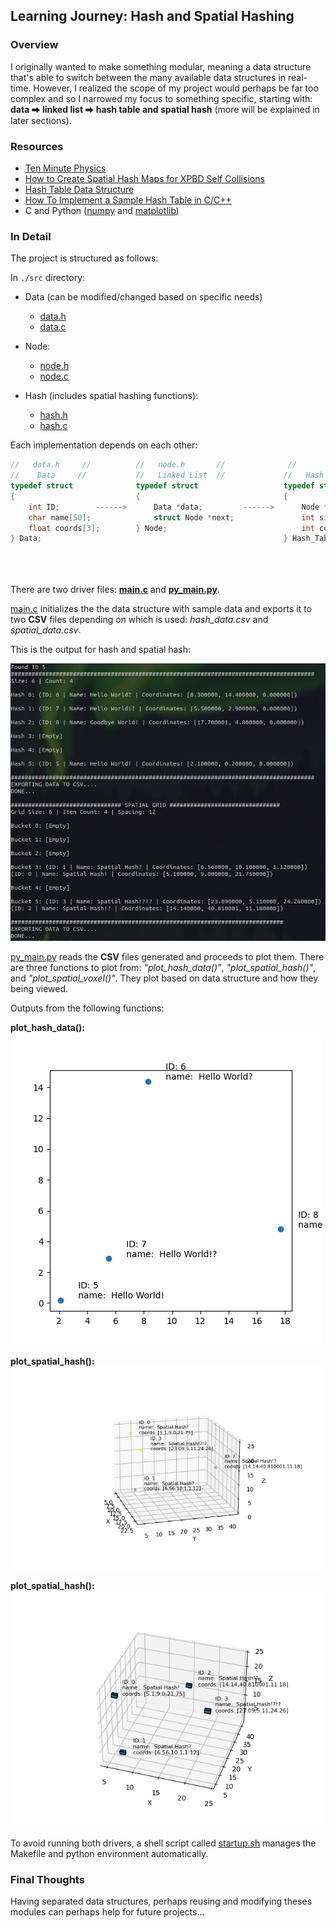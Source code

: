 ## Learning Journey: Hash and Spatial Hashing

### Overview
I originally wanted to make something modular, meaning a data structure that's able to switch between the many available data structures in real-time. However, I realized the scope of my project would perhaps be far too complex and so I narrowed my focus to something specific, starting with: **data ⮕ linked list ⮕ hash table and spatial hash** (more will be explained in later sections).


### Resources
* [Ten Minute Physics](https://matthias-research.github.io/pages/tenMinutePhysics/index.html)
* [How to Create Spatial Hash Maps for XPBD Self Collisions](https://carmencincotti.com/2022-10-31/spatial-hash-maps-part-one/#how-to-hash-a-position)
* [Hash Table Data Structure](https://www.geeksforgeeks.org/hash-table-data-structure/)
* [How To Implement a Sample Hash Table in C/C++
](https://www.digitalocean.com/community/tutorials/hash-table-in-c-plus-plus)
* C and Python ([numpy](https://numpy.org/) and [matplotlib](https://matplotlib.org/))

### In Detail
The project is structured as follows:

In ```./src``` directory:
* Data (can be modified/changed based on specific needs)
    * [data.h](./src/include/data.h)
    * [data.c](./src/data.c)
* Node:
    * [node.h](./src/include/node.h)
    * [node.c](./src/node.c)

* Hash (includes spatial hashing functions):
    * [hash.h](./src/include/hash.h)
    * [hash.c](./src/hash.c)

Each implementation depends on each other:
```c
//   data.h     //          //   node.h       //              //             hash.h                 // 
//    Data     //           //   Linked List  //             //   Hash Table        Spatial Hash   //
typedef struct              typedef struct                   typedef struct         typedef struct
{                           {                                {                      {
    int ID;        ------>      Data *data;         ------>      Node **buckets;        Node **buckets;
    char name[50];              struct Node *next;               int size;              int size;
    float coords[3];        } Node;                              int count;             int count;
} Data;                                                      } Hash_Table;              int x;
                                                                                        int y; 
                                                                                        int z;
                                                                                    } Grid;
```

There are two driver files: **[main.c](./main.c)** and **[py_main.py](./py_main.py)**.

[main.c](./main.c) initializes the the data structure with sample data and exports it to two **CSV** files depending on which is used: *hash_data.csv* and *spatial_data.csv*. 

This is the output for hash and spatial hash: 

![demo_main_c](./images/demo_main_c.png)

[py_main.py](./py_main.py) reads the **CSV** files generated and proceeds to plot them. There are three functions to plot from:     *"plot_hash_data()"*, *"plot_spatial_hash()"*, and *"plot_spatial_voxel()"*. They plot based on data structure and how they being viewed.

Outputs from the following functions:

**plot_hash_data():**
![plot_hash_data](./images/hash_plot.png)

**plot_spatial_hash():**
![plot_hash_data](./images/spatial_hash.png)

**plot_spatial_hash():**
![plot_hash_data](./images/spatial_hash_voxel.png)


To avoid running both drivers, a shell script called [startup.sh](./startup.sh) manages the Makefile and python environment automatically.

### Final Thoughts
Having separated data structures, perhaps reusing and modifying theses modules can perhaps help for future projects...